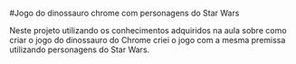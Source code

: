 #Jogo do dinossauro chrome com personagens do Star Wars

Neste projeto utilizando os conhecimentos adquiridos na aula sobre como criar o jogo do dinossauro do Chrome criei o jogo com a mesma premissa utilizando personagens do Star Wars.